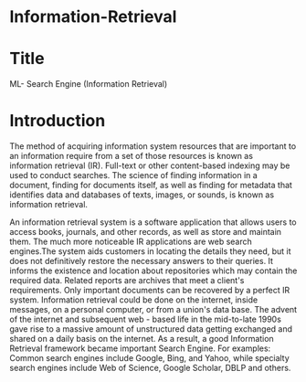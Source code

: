# Information-Retrieval
# Title
ML- Search Engine (Information Retrieval)

# Introduction
The method of acquiring information system resources that are important to an information require from a set of those resources is known as information retrieval (IR). Full-text or other content-based indexing may be used to conduct searches. The science of finding information in a document, finding for documents itself, as well as finding for metadata that identifies data and databases of texts, images, or sounds, is known as information retrieval.

An information retrieval system is a software application that allows users to access books, journals, and other records, as well as store and maintain them. The much more noticeable IR applications are web search engines.The system aids customers in locating the details they need, but it does not definitively restore the necessary answers to their queries. It informs the existence and location about repositories which may contain the required data. Related reports are archives that meet a client's requirements. Only important documents can be recovered by a perfect IR system. Information retrieval could be done on the internet, inside messages, on a personal computer, or from a union's data base. The advent of the internet and subsequent web - based life in the mid-to-late 1990s gave rise to a massive amount of unstructured data getting exchanged and shared on a daily basis on the internet. As a result, a good Information Retrieval framework became important Search Engine. For examples: Common search engines include Google, Bing, and Yahoo, while specialty search engines include Web of Science, Google Scholar, DBLP and others.
